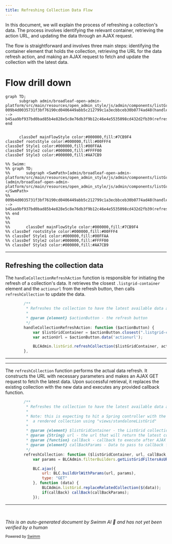 ```yaml
---
title: Refreshing Collection Data Flow
---
```

In this document, we will explain the process of refreshing a collection's data. The process involves identifying the relevant container, retrieving the action URL, and updating the data through an AJAX request.

The flow is straightforward and involves three main steps: identifying the container element that holds the collection, retrieving the URL for the data refresh action, and making an AJAX request to fetch and update the collection with the latest data.

# Flow drill down

```mermaid
graph TD;
      subgraph admin/broadleaf-open-admin-platform/src/main/resources/open_admin_style/js/admin/components/listGrid.js
009b4d0035731f3bf76190cd0406449abb5c212799c1a3ecbbceb30b0774ad48(handleCollectionRefreshAction):::mainFlowStyle --> b45aa9bf937bd0bad85b4e828e5c8e76db3f9b12c46e4e5535098cd432d2fb39(refreshCollection):::mainFlowStyle
end


      classDef mainFlowStyle color:#000000,fill:#7CB9F4
classDef rootsStyle color:#000000,fill:#00FFF4
classDef Style1 color:#000000,fill:#00FFAA
classDef Style2 color:#000000,fill:#FFFF00
classDef Style3 color:#000000,fill:#AA7CB9

%% Swimm:
%% graph TD;
%%       subgraph <SwmPath>[admin/broadleaf-open-admin-platform/src/main/resources/open_admin_style/js/admin/components/listGrid.js](admin/broadleaf-open-admin-platform/src/main/resources/open_admin_style/js/admin/components/listGrid.js)</SwmPath>
%% 009b4d0035731f3bf76190cd0406449abb5c212799c1a3ecbbceb30b0774ad48(handleCollectionRefreshAction):::mainFlowStyle --> b45aa9bf937bd0bad85b4e828e5c8e76db3f9b12c46e4e5535098cd432d2fb39(refreshCollection):::mainFlowStyle
%% end
%% 
%% 
%%       classDef mainFlowStyle color:#000000,fill:#7CB9F4
%% classDef rootsStyle color:#000000,fill:#00FFF4
%% classDef Style1 color:#000000,fill:#00FFAA
%% classDef Style2 color:#000000,fill:#FFFF00
%% classDef Style3 color:#000000,fill:#AA7CB9
```

<SwmSnippet path="/admin/broadleaf-open-admin-platform/src/main/resources/open_admin_style/js/admin/components/listGrid.js" line="146">

---

## Refreshing the collection data

The <SwmToken path="admin/broadleaf-open-admin-platform/src/main/resources/open_admin_style/js/admin/components/listGrid.js" pos="151:1:1" line-data="        handleCollectionRefreshAction: function ($actionButton) {">`handleCollectionRefreshAction`</SwmToken> function is responsible for initiating the refresh of a collection's data. It retrieves the closest <SwmToken path="admin/broadleaf-open-admin-platform/src/main/resources/open_admin_style/js/admin/components/listGrid.js" pos="152:14:17" line-data="            var $listGridContainer = $actionButton.closest(&quot;.listgrid-container&quot;);">`.listgrid-container`</SwmToken> element and the <SwmToken path="admin/broadleaf-open-admin-platform/src/main/resources/open_admin_style/js/admin/components/listGrid.js" pos="147:32:32" line-data="         * Refreshes the collection to have the latest available data according to the collection&#39;s &#39;actionurl&#39;">`actionurl`</SwmToken> from the refresh button, then calls <SwmToken path="admin/broadleaf-open-admin-platform/src/main/resources/open_admin_style/js/admin/components/listGrid.js" pos="155:5:5" line-data="            BLCAdmin.listGrid.refreshCollection($listGridContainer, actionUrl);">`refreshCollection`</SwmToken> to update the data.

```javascript
        /**
         * Refreshes the collection to have the latest available data according to the collection's 'actionurl'
         *
         * @param {element} $actionButton - the refresh button
         */
        handleCollectionRefreshAction: function ($actionButton) {
            var $listGridContainer = $actionButton.closest(".listgrid-container");
            var actionUrl = $actionButton.data('actionurl');

            BLCAdmin.listGrid.refreshCollection($listGridContainer, actionUrl);
        },
```

---

</SwmSnippet>

<SwmSnippet path="/admin/broadleaf-open-admin-platform/src/main/resources/open_admin_style/js/admin/components/listGrid.js" line="158">

---

The <SwmToken path="admin/broadleaf-open-admin-platform/src/main/resources/open_admin_style/js/admin/components/listGrid.js" pos="169:1:1" line-data="        refreshCollection: function ($listGridContainer, url, callBack, callBackParams) {">`refreshCollection`</SwmToken> function performs the actual data refresh. It constructs the URL with necessary parameters and makes an AJAX GET request to fetch the latest data. Upon successful retrieval, it replaces the existing collection with the new data and executes any provided callback function.

```javascript
        /**
         * Refreshes the collection to have the latest available data according to the provided url
         *
         * Note: this is expecting to hit a Spring controller with the given url that returns
         *  a rendered collection using "views/standaloneListGrid"
         *
         * @param {element} $listGridContainer - the ListGrid collection's container element
         * @param {String} url - the url that will return the latest collection data
         * @param {function} callBack - callback to execute after AJAX call.
         * @param {element} callBackParams - Data to pass to callback function.
         */
        refreshCollection: function ($listGridContainer, url, callBack, callBackParams) {
            var params = BLCAdmin.filterBuilders.getListGridFiltersAsURLParams($listGridContainer);

            BLC.ajax({
                url: BLC.buildUrlWithParams(url, params),
                type: "GET"
            }, function (data) {
                BLCAdmin.listGrid.replaceRelatedCollection($(data));
                if(callBack) callBack(callBackParams);
            });
```

---

</SwmSnippet>

&nbsp;

*This is an auto-generated document by Swimm AI 🌊 and has not yet been verified by a human*

<SwmMeta version="3.0.0" repo-id="Z2l0aHViJTNBJTNBQnJvYWRsZWFmQ29tbWVyY2UtZGVtby1uZXclM0ElM0FTd2ltbS1EZW1v" repo-name="BroadleafCommerce-demo-new" doc-type="flows"><sup>Powered by [Swimm](/)</sup></SwmMeta>
